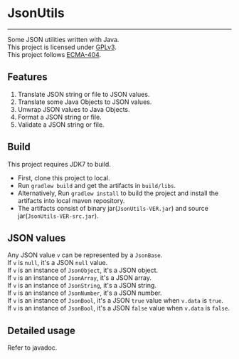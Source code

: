 # JsonUtils
---
Some JSON utilities written with Java.  
This project is licensed under [GPLv3](http://www.gnu.org/licenses/gpl.html).  
This project follows [ECMA-404](http://www.ecma-international.org/publications/files/ECMA-ST/ECMA-404.pdf).  

## Features
1. Translate JSON string or file to JSON values.
2. Translate some Java Objects to JSON values.
3. Unwrap JSON values to Java Objects.
4. Format a JSON string or file.
5. Validate a JSON string or file.

## Build
This project requires JDK7 to build.

* First, clone this project to local.
* Run ```gradlew build``` and get the artifacts in ```build/libs```.
* Alternatively, Run ```gradlew install``` to build the project and install the artifacts into local maven repository.
* The artifacts consist of binary jar(```JsonUtils-VER.jar```) and source jar(```JsonUtils-VER-src.jar```).

## JSON values
Any JSON value ```v``` can be represented by a ```JsonBase```.  
If ```v``` is ```null```, it's a JSON ```null``` value.  
If ```v``` is an instance of ```JsonObject```, it's a JSON object.  
If ```v``` is an instance of ```JsonArray```, it's a JSON array.  
If ```v``` is an instance of ```JsonString```, it's a JSON string.  
If ```v``` is an instance of ```JsonNumber```, it's a JSON number.  
If ```v``` is an instance of ```JsonBool```, it's a JSON ```true``` value when ```v.data``` is ```true```.  
If ```v``` is an instance of ```JsonBool```, it's a JSON ```false``` value when ```v.data``` is ```false```.  

## Detailed usage
Refer to javadoc.